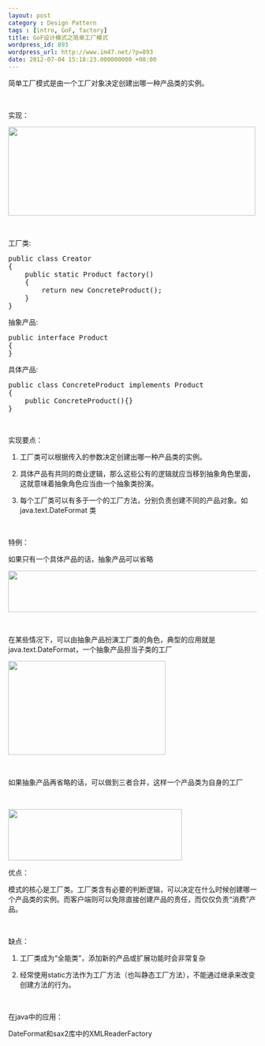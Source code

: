 ```yaml
---
layout: post
category : Design Pattern
tags : [intro, GoF, factory]
title: GoF设计模式之简单工厂模式
wordpress_id: 893
wordpress_url: http://www.im47.net/?p=893
date: 2012-07-04 15:18:23.000000000 +08:00
---
```

简单工厂模式是由一个工厂对象决定创建出哪一种产品类的实例。

&nbsp;

实现：

<a href="http://www.im47.cn/wp-content/uploads/2011/03/1.jpg"><img class="aligncenter size-full wp-image-1153" title="1" src="http://www.im47.cn/wp-content/uploads/2011/03/1.jpg" alt="" width="501" height="180" /></a>

&nbsp;

工厂类:
<div>
<pre>public class Creator
{
    public static Product factory()
    {
        return new ConcreteProduct();
    }
}</pre>
</div>
抽象产品:
<div>
<pre>public interface Product
{
}</pre>
</div>
具体产品:
<div>
<pre>public class ConcreteProduct implements Product
{
    public ConcreteProduct(){}
}</pre>
</div>
&nbsp;

实现要点：

1. 工厂类可以根据传入的参数决定创建出哪一种产品类的实例。

2. 具体产品有共同的商业逻辑，那么这些公有的逻辑就应当移到抽象角色里面，这就意味着抽象角色应当由一个抽象类扮演。

3. 每个工厂类可以有多于一个的工厂方法，分别负责创建不同的产品对象。如java.text.DateFormat 类

&nbsp;

特例：

如果只有一个具体产品的话，抽象产品可以省略

<a href="http://www.im47.cn/wp-content/uploads/2011/03/2.jpg"><img class="aligncenter size-full wp-image-1154" title="2" src="http://www.im47.cn/wp-content/uploads/2011/03/2.jpg" alt="" width="553" height="84" /></a>

&nbsp;

在某些情况下，可以由抽象产品扮演工厂类的角色，典型的应用就是java.text.DateFormat，一个抽象产品担当子类的工厂

<a href="http://www.im47.cn/wp-content/uploads/2011/03/3.jpg"><img class="aligncenter size-full wp-image-1155" title="3" src="http://www.im47.cn/wp-content/uploads/2011/03/3.jpg" alt="" width="319" height="190" /></a>

&nbsp;

如果抽象产品再省略的话，可以做到三者合并，这样一个产品类为自身的工厂

&nbsp;

<a href="http://www.im47.cn/wp-content/uploads/2011/03/4.jpg"><img class="aligncenter size-full wp-image-1156" title="4" src="http://www.im47.cn/wp-content/uploads/2011/03/4.jpg" alt="" width="352" height="104" /></a>

优点：

模式的核心是工厂类。工厂类含有必要的判断逻辑，可以决定在什么时候创建哪一个产品类的实例。而客户端则可以免除直接创建产品的责任，而仅仅负责“消费”产品。

&nbsp;

缺点：

1. 工厂类成为“全能类”，添加新的产品或扩展功能时会非常复杂

2. 经常使用static方法作为工厂方法（也叫静态工厂方法），不能通过继承来改变创建方法的行为。

&nbsp;

在java中的应用：

DateFormat和sax2库中的XMLReaderFactory
